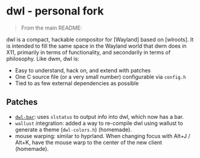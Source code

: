 # dwl - personal fork

> From the main README:

dwl is a compact, hackable compositor for [Wayland] based on [wlroots]. It is
intended to fill the same space in the Wayland world that dwm does in X11,
primarily in terms of functionality, and secondarily in terms of
philosophy. Like dwm, dwl is:

- Easy to understand, hack on, and extend with patches
- One C source file (or a very small number) configurable via `config.h`
- Tied to as few external dependencies as possible

## Patches

- [`dwl-bar`](https://codeberg.org/dwl/dwl-patches/src/branch/main/patches/bar): uses `slstatus` to output info into dwl, which now has a bar.
- `wallust` integration: added a way to re-compile dwl using wallust to generate a theme (`dwl-colors.h`) (homemade).
- mouse warping: similar to hyprland. When changing focus with Alt+J / Alt+K, have the mouse warp to the center of the new client (homemade).
